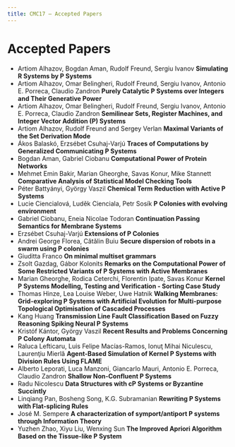 ```yaml
---
title: CMC17 – Accepted Papers
---
```


Accepted Papers
===============

* Artiom Alhazov, Bogdan Aman, Rudolf Freund, Sergiu Ivanov	__Simulating R Systems by P Systems__
* Artiom Alhazov, Omar Belingheri, Rudolf Freund, Sergiu Ivanov, Antonio E. Porreca, Claudio Zandron __Purely Catalytic P Systems over Integers and Their Generative Power__
* Artiom Alhazov, Omar Belingheri, Rudolf Freund, Sergiu Ivanov, Antonio E. Porreca, Claudio Zandron __Semilinear Sets, Register Machines, and Integer Vector Addition (P) Systems__
* Artiom Alhazov, Rudolf Freund and Sergey Verlan __Maximal Variants of the Set Derivation Mode__
* Ákos Balaskó, Erzsébet Csuhaj-Varjú __Traces of Computations by Generalized Communicating P Systems__
* Bogdan Aman, Gabriel Ciobanu __Computational Power of Protein Networks__
* Mehmet Emin Bakir, Marian Gheorghe, Savas Konur, Mike Stannett __Comparative Analysis of Statistical Model Checking Tools__
* Péter Battyányi, György Vaszil __Chemical Term Reduction with Active P Systems__
* Lucie Ciencialová, Luděk Cienciala, Petr Sosík __P Colonies with evolving environment__
* Gabriel Ciobanu, Eneia Nicolae Todoran __Continuation Passing Semantics for Membrane Systems__
* Erzsébet Csuhaj-Varjú	__Extensions of P Colonies__
* Andrei George Florea, Cătălin Buiu __Secure dispersion of robots in a swarm using P colonies__
* Giuditta Franco __On minimal multiset grammars__
* Zsolt Gazdag, Gábor Kolonits __Remarks on the Computational Power of Some Restricted Variants of P Systems with Active Membranes__
* Marian Gheorghe, Rodica Ceterchi, Florentin Ipate, Savas Konur __Kernel P Systems Modelling, Testing and Verification - Sorting Case Study__
* Thomas Hinze, Lea Louise Weber, Uwe Hatnik __Walking Membranes: Grid-exploring P Systems with Artificial Evolution for Multi-purpose Topological Optimisation of Cascaded Processes__
* Kang Huang __Transmission Line Fault Classification Based on Fuzzy Reasoning Spiking Neural P Systems__
* Kristóf Kántor, György Vaszil	__Recent Results and Problems Concerning P Colony Automata__
* Raluca Lefticaru, Luis Felipe Macías-Ramos, Ionuţ Mihai Niculescu, Laurenţiu Mierlă __Agent-Based Simulation of Kernel P Systems with Division Rules Using FLAME__
* Alberto Leporati, Luca Manzoni, Giancarlo Mauri, Antonio E. Porreca, Claudio Zandron __Shallow Non-Confluent P Systems__
* Radu Nicolescu __Data Structures with cP Systems or Byzantine Succintly__
* Linqiang Pan, Bosheng Song, K.G. Subramanian	__Rewriting P Systems with Flat-splicing Rules__
* José M. Sempere __A characterization of symport/antiport P systems through Information Theory__
* Yuzhen Zhao, Xiyu Liu, Wenxing Sun __The Improved Apriori Algorithm Based on the Tissue-like P System__


